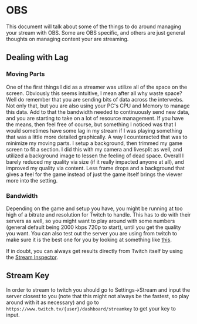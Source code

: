 # OBS

This document will talk about some of the things to do around managing your
stream with OBS. Some are OBS specific, and others are just general thoughts on
managing content your are streaming.

## Dealing with Lag

### Moving Parts

One of the first things I did as a streamer was utilize all of the space on the
screen. Obviously this seems intuitive, I mean after all why waste space? Well
do remember that you are sending bits of data across the interwebs. Not only
that, but you are also using your PC's CPU and Memory to manage this data. Add
to that the bandwidth needed to continuously send new data, and you are starting
to take on a lot of resource management. If you have the means, then feel free
of course, but something I noticed was that I would sometimes have some lag in
my stream if I was playing something that was a little more detailed
graphically. A way I counteracted that was to minimize my moving parts. I setup
a background, then trimmed my game screen to fit a section. I did this with my
camera and livesplit as well, and utilized a background image to lessen the
feeling of dead space. Overall I barely reduced my quality via size (if it
really impacted anyone at all), and improved my quality via content. Less frame
drops and a background that gives a feel for the game instead of just the game
itself brings the viewer more into the setting.

### Bandwidth

Depending on the game and setup you have, you might be running at too high of a
bitrate and resolution for Twitch to handle. This has to do with their servers
as well, so you might want to play around with some numbers (general default
being 2000 kbps 720p to start), until you get the quality you want. You can also
test out the server you are using from twitch to make sure it is the best one
for you by looking at something like [this][Bandwidth Tester].

If in doubt, you can always get results directly from Twitch itself by using the
[Stream Inspector][Stream Inspector].

## Stream Key

In order to stream to twitch you should go to Settings->Stream and input the
server closest to you (note that this might not always be the fastest, so play
around with it as necessary) and go to
`https://www.twitch.tv/{user}/dashboard/streamkey` to get your key to input.

[Bandwidth Tester]: http://www.teamliquid.net/forum/tech-support/478845-twitchtest-twitch-bandwidth-tester
[Stream Inspector]: https://inspector.twitch.tv/#//